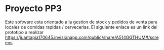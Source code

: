 # Proyecto PP3
Este software esta orientado a la gestion de stock y pedidos de venta para locales de comidas rapidas / cervecerias.
El siguiente enlace es un link del prototipo a realizar  https://juantapia170645.invisionapp.com/public/share/A514GGTHUM#/screens
